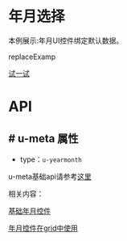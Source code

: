 # 年月选择

本例展示:年月UI控件绑定默认数据。

replaceExamp

[试一试](http://tinper.org/dist/webIDE/index.html#/demos/kero/yearmonth)


# API

## \# u-meta 属性

* type：`u-yearmonth`

u-meta基础api请参考[这里](http://tinper.org/dist/kero/docs/moduleapi.html)

相关内容：

[基础年月控件](http://tinper.org/dist/neoui/plugin/yearmonth.html)    

[年月控件在grid中使用](http://tinper.org/dist/webIDE/index.html#/demos/grids/edit)